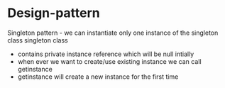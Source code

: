 # Design-pattern
Singleton pattern - we can instantiate only one instance of the singleton class
singleton class
  - contains private instance reference which will be null intially
  - when ever we want to create/use existing instance we can call getinstance
  - getinstance will create a new instance for the first time
